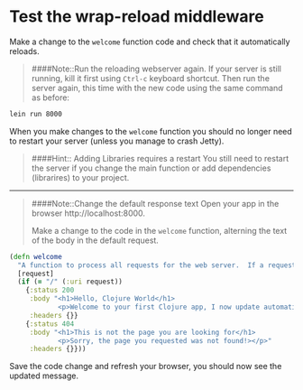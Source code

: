 # Test the wrap-reload middleware

  Make a change to the `welcome` function code and check that it automatically reloads.

> ####Note::Run the reloading webserver again.
> If your server is still running, kill it first using `Ctrl-c` keyboard shortcut.  Then run the server again, this time with the new code using the same command as before:
>
```bash
lein run 8000
```

  When you make changes to the `welcome` function you should no longer need to restart your server (unless you manage to crash Jetty).


> ####Hint:: Adding Libraries requires a restart
> You still need to restart the server if you change the main function or add dependencies (librarires) to your project.

---

> ####Note::Change the default response text
> Open your app in the browser http://localhost:8000.
>
> Make a change to the code in the `welcome` function, alterning the text of the body in the default request.

```clojure
(defn welcome
  "A function to process all requests for the web server.  If a request is for something other than / then an error message is returned"
  [request]
  (if (= "/" (:uri request))
    {:status 200
     :body "<h1>Hello, Clojure World</h1>
            <p>Welcome to your first Clojure app, I now update automatically</p>"
     :headers {}}
    {:status 404
     :body "<h1>This is not the page you are looking for</h1>
            <p>Sorry, the page you requested was not found!></p>"
     :headers {}}))
```

  Save the code change and refresh your browser, you should now see the updated message.

